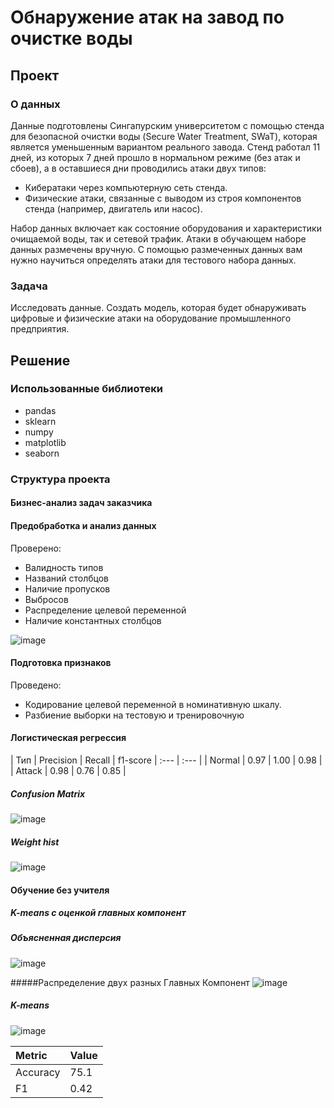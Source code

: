 # Обнаружение атак на завод по очистке воды

## Проект

### О данных
Данные подготовлены Сингапурским университетом c помощью стенда для безопасной очистки воды (Secure Water Treatment, SWaT), которая является уменьшенным вариантом реального завода. Стенд работал 11 дней, из которых 7 дней прошло в нормальном режиме (без атак и сбоев), а в оставшиеся дни проводились атаки двух типов:
 - Кибератаки через компьютерную сеть стенда.
 - Физические атаки, связанные с выводом из строя компонентов стенда (например, двигатель или насос).

Набор данных включает как состояние оборудования и характеристики очищаемой воды, так и сетевой трафик. Атаки в обучающем наборе данных размечены вручную. С помощью размеченных данных вам нужно научиться определять атаки для тестового набора данных.

### Задача
Исследовать данные. Создать модель, которая будет обнаруживать цифровые и физические атаки на оборудование промышленного предприятия.

## Решение
### Использованные библиотеки
 - pandas
 - sklearn
 - numpy
 - matplotlib
 - seaborn

### Структура проекта
#### Бизнес-анализ задач заказчика

#### Предобработка и анализ данных
Проверено:
 - Валидность типов
 - Названий столбцов 
 - Наличие пропусков 
 - Выбросов
 - Распределение целевой переменной
 - Наличие константных столбцов

![image](https://user-images.githubusercontent.com/65940534/169449561-5802a527-ce44-400d-aaff-c743bb9c2768.png)

#### Подготовка признаков
Проведено:
- Кодирование целевой переменной в номинативную шкалу.
- Разбиение выборки на тестовую и тренировочную


#### Логистическая регрессия

| Тип | Precision  | Recall | f1-score
| :---         | :---         |
| Normal   | 0.97     | 1.00 | 0.98 |
| Attack | 0.98 | 0.76 | 0.85 |

##### Confusion Matrix
![image](https://user-images.githubusercontent.com/65940534/169450950-ff99e877-d4a1-453a-830a-7f6e44a5d500.png)


##### Weight hist
![image](https://user-images.githubusercontent.com/65940534/169450740-ef437fc0-6f04-44c6-a79b-023d9686400b.png)


#### Обучение без учителя
##### K-means с оценкой главных компонент
##### Объясненная дисперсия
![image](https://user-images.githubusercontent.com/65940534/169451780-5cdc6403-a6da-4562-82ad-ffca5b5d37c4.png)

#####Распределение двух разных Главных Компонент
![image](https://user-images.githubusercontent.com/65940534/169451946-565d13e0-77d5-41c9-b7ec-7e9374fb42e9.png)

##### K-means
![image](https://user-images.githubusercontent.com/65940534/169452265-91cbb9d1-d7c2-4409-921d-83f008bc4d3c.png)

| Metric | Value |
| :---         | :---         |
| Accuracy   | 75.1     |
| F1 | 0.42 |

